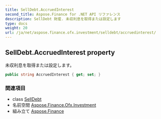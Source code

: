 ```yaml
---
title: SellDebt.AccruedInterest
second_title: Aspose.Finance for .NET API リファレンス
description: SellDebt 財産. 未収利息を取得または設定します
type: docs
weight: 20
url: /ja/net/aspose.finance.ofx.investment/selldebt/accruedinterest/
---
```

## SellDebt.AccruedInterest property

未収利息を取得または設定します。

```csharp
public string AccruedInterest { get; set; }
```

### 関連項目

* class [SellDebt](../)
* 名前空間 [Aspose.Finance.Ofx.Investment](../../selldebt/)
* 組み立て [Aspose.Finance](../../../)


